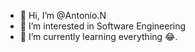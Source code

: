 - 👋 Hi, I’m @Antonio.N
- 👀 I’m interested in Software Engineering
- 🌱 I’m currently learning everything 😂.

<!---
Antonio153/Antonio153 is a ✨ special ✨ repository because its `README.md` (this file) appears on your GitHub profile.
You can click the Preview link to take a look at your changes.
--->
